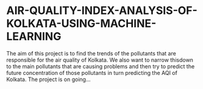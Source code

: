 # AIR-QUALITY-INDEX-ANALYSIS-OF-KOLKATA-USING-MACHINE-LEARNING
The aim of this project is to find the trends of the pollutants that are responsible for the air quality of Kolkata. We also want to narrow thisdown to the main pollutants that are causing problems and then try to predict the future concentration of those pollutants in turn predicting the AQI of Kolkata.
The project is on going...
